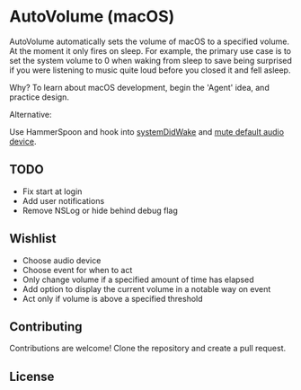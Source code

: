 # AutoVolume (macOS)

AutoVolume automatically sets the volume of macOS to a specified volume. At the moment it only fires on sleep. For example, the primary use case is to set the system volume to 0 when waking from sleep to save being surprised if you were listening to music quite loud before you closed it and fell asleep.

Why? To learn about macOS development, begin the 'Agent' idea, and practice design.

Alternative:

Use HammerSpoon and hook into [systemDidWake](http://www.hammerspoon.org/docs/hs.caffeinate.watcher.html#systemDidWake) and [mute default audio device](https://github.com/STRML/init/blob/master/hammerspoon/init.lua#L218).

## TODO

- Fix start at login
- Add user notifications
- Remove NSLog or hide behind debug flag

## Wishlist

- Choose audio device
- Choose event for when to act
- Only change volume if a specified amount of time has elapsed
- Add option to display the current volume in a notable way on event
- Act only if volume is above a specified threshold

## Contributing

Contributions are welcome! Clone the repository and create a pull request.

## License

